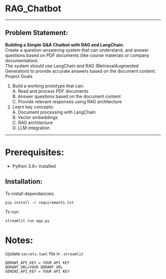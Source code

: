 ﻿# RAG_Chatbot
---
## Problem Statement:
**Building a Simple Q&A Chatbot with RAG and LangChain.** <br> 
Create a question-answering system that can understand, and answer questions based on PDF documents (like course materials or company documentation). <br>
The system should use LangChain and RAG (RetrievalAugmented Generation) to provide accurate answers based on the document content. <br>
Project Goals

1. Build a working prototype that can: <br>
  A. Read and process PDF documents <br>
  B. Answer questions based on the document content <br>
  C. Provide relevant responses using RAG architecture <br>
2. Learn key concepts: <br>
   A. Document processing with LangChain <br>
   B. Vector embeddings <br>
   C. RAG architecture <br>
   D. LLM integration <br>
---
# Prerequisites:
- Python 3.9+ installed <br>
## Installation:
To install dependancies:
```
pip install -r requirements.txt
```

To run:
```
streamlit run app.py
```
# Notes:
Update ```secrets.toml``` file in ```.streamlit```
```
QDRANT_API_KEY = YOUR API KEY
QDRANT_URL=YOUR QDRANT URL
GEMINI_API_KEY = YOUR API KEY
```
